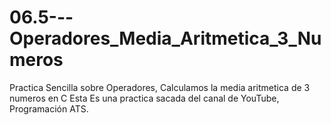 # 06.5---Operadores_Media_Aritmetica_3_Numeros
Practica Sencilla sobre Operadores, Calculamos la media aritmetica de 3 numeros en C Esta Es una practica sacada del canal de YouTube, Programación ATS.
